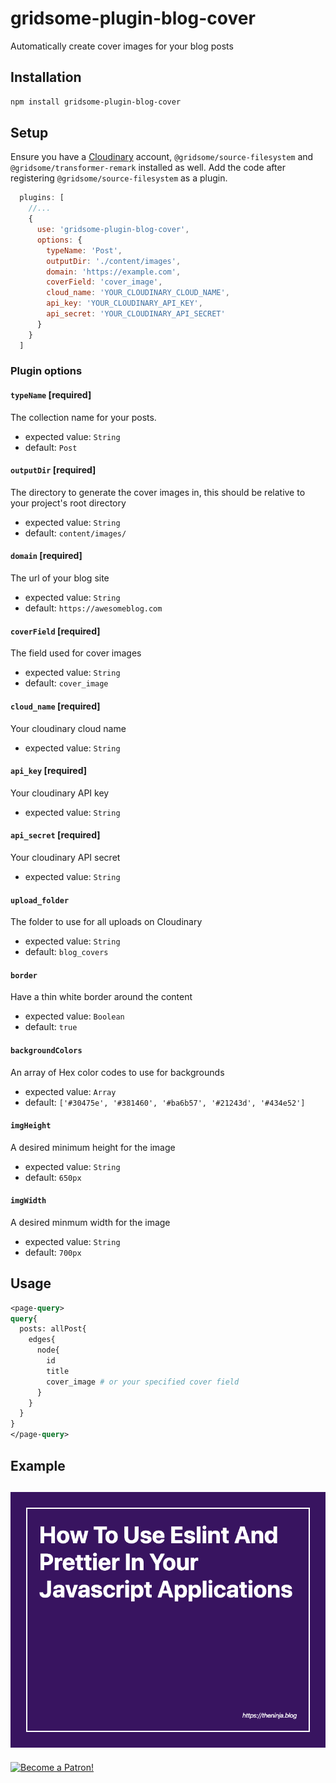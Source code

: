 # gridsome-plugin-blog-cover
Automatically create cover images for your blog posts

## Installation

```bash
npm install gridsome-plugin-blog-cover

```

## Setup
Ensure you have a [Cloudinary](https://cloudinary.com) account, `@gridsome/source-filesystem` and `@gridsome/transformer-remark` installed as well.
Add the code after registering `@gridsome/source-filesystem` as a plugin.

```js
  plugins: [
    //...
    {
      use: 'gridsome-plugin-blog-cover',
      options: {
        typeName: 'Post',
        outputDir: './content/images', 
        domain: 'https://example.com',
        coverField: 'cover_image',
        cloud_name: 'YOUR_CLOUDINARY_CLOUD_NAME',
        api_key: 'YOUR_CLOUDINARY_API_KEY',
        api_secret: 'YOUR_CLOUDINARY_API_SECRET'
      }
    }
  ]

```

### Plugin options

#### `typeName` [required]
The collection name for your posts.
  * expected value: `String`
  * default: `Post`

#### `outputDir` [required]
The directory to generate the cover images in, this should be relative to your project's root directory
  * expected value: `String`
  * default: `content/images/`

#### `domain` [required]
The url of your blog site
  * expected value: `String`
  * default: `https://awesomeblog.com`

#### `coverField` [required]
The field used for cover images
  * expected value: `String`
  * default: `cover_image`

#### `cloud_name` [required]
Your cloudinary cloud name
  * expected value: `String`

#### `api_key` [required]
Your cloudinary API key
  * expected value: `String`

#### `api_secret` [required]
Your cloudinary API secret
  * expected value: `String`

#### `upload_folder`
The folder to use for all uploads on Cloudinary
  * expected value: `String`
  * default: `blog_covers`

#### `border`
Have a thin white border around the content
 * expected value: `Boolean`
 * default: `true`

#### `backgroundColors`
An array of Hex color codes to use for backgrounds
  * expected value: `Array`
  * default: `['#30475e', '#381460', '#ba6b57', '#21243d', '#434e52']` 

#### `imgHeight`
A desired minimum height for the image
  * expected value: `String`
  * default: `650px`

#### `imgWidth`
A desired minmum width for the image
  * expected value: `String`
  * default: `700px`

## Usage
```graphql
<page-query>
query{
  posts: allPost{
    edges{
      node{
        id
        title
        cover_image # or your specified cover field
      }
    }
  }
}
</page-query>
``` 
## Example
![test Image](./content/images/test.png)
---

[![Become a Patron!](https://i.imgur.com/BbE01dL.png)](https://www.patreon.com/bePatron?u=19608418)